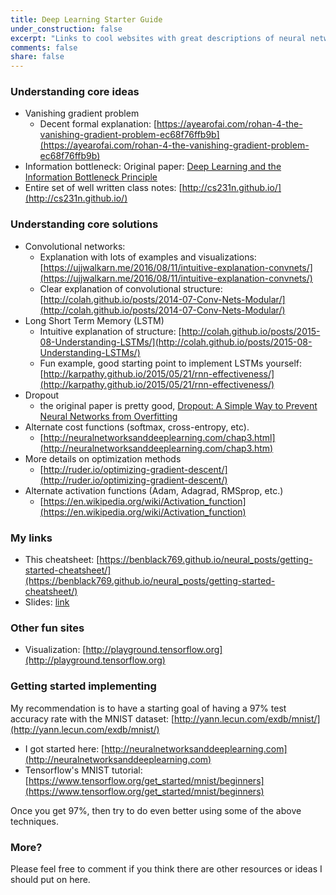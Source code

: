 ```yaml
---
title: Deep Learning Starter Guide
under_construction: false
excerpt: "Links to cool websites with great descriptions of neural networks."
comments: false
share: false
---
```


### Understanding core ideas

* Vanishing gradient problem
     * Decent formal explanation: [https://ayearofai.com/rohan-4-the-vanishing-gradient-problem-ec68f76ffb9b](https://ayearofai.com/rohan-4-the-vanishing-gradient-problem-ec68f76ffb9b)
* Information bottleneck: Original paper: [Deep Learning and the Information Bottleneck Principle](https://arxiv.org/pdf/1503.02406.pdf)
* Entire set of well written class notes: [http://cs231n.github.io/](http://cs231n.github.io/)


### Understanding core solutions

* Convolutional networks:   
    * Explanation with lots of examples and visualizations: [https://ujjwalkarn.me/2016/08/11/intuitive-explanation-convnets/](https://ujjwalkarn.me/2016/08/11/intuitive-explanation-convnets/)
    * Clear explanation of convolutional structure: [http://colah.github.io/posts/2014-07-Conv-Nets-Modular/](http://colah.github.io/posts/2014-07-Conv-Nets-Modular/)
* Long Short Term Memory (LSTM)
     * Intuitive explanation of structure: [http://colah.github.io/posts/2015-08-Understanding-LSTMs/](http://colah.github.io/posts/2015-08-Understanding-LSTMs/)
     * Fun example, good starting point to implement LSTMs yourself: [http://karpathy.github.io/2015/05/21/rnn-effectiveness/](http://karpathy.github.io/2015/05/21/rnn-effectiveness/)
* Dropout
    * the original paper is pretty good, [Dropout: A Simple Way to Prevent Neural Networks from Overfitting](http://jmlr.org/papers/volume15/srivastava14a.old/srivastava14a.pdf)
 * Alternate cost functions (softmax, cross-entropy, etc).
    * [http://neuralnetworksanddeeplearning.com/chap3.html](http://neuralnetworksanddeeplearning.com/chap3.htm)
* More details on optimization methods
     *  [http://ruder.io/optimizing-gradient-descent/](http://ruder.io/optimizing-gradient-descent/)
* Alternate activation functions (Adam, Adagrad, RMSprop, etc.)
     * [https://en.wikipedia.org/wiki/Activation_function](https://en.wikipedia.org/wiki/Activation_function)

### My links

* This cheatsheet: [https://benblack769.github.io/neural_posts/getting-started-cheatsheet/](https://benblack769.github.io/neural_posts/getting-started-cheatsheet/)
* Slides: [link](https://docs.google.com/presentation/d/e/2PACX-1vR95t7ewHSCKC-3W1pCWwNYrghHUjn677hAYG5gvcBDH8QfssqUatKES8pHnbNgNgV2RfEzMhaNIbfa/pub?start=false&loop=false&delayms=3000&slide=id.g2efe2b8d1b_0_125)

### Other fun sites

* Visualization: [http://playground.tensorflow.org](http://playground.tensorflow.org)

### Getting started implementing

My recommendation is to have a starting goal of having a 97% test accuracy rate  with the MNIST dataset: [http://yann.lecun.com/exdb/mnist/](http://yann.lecun.com/exdb/mnist/)

* I got started here: [http://neuralnetworksanddeeplearning.com](http://neuralnetworksanddeeplearning.com)
* Tensorflow's MNIST tutorial:  [https://www.tensorflow.org/get_started/mnist/beginners](https://www.tensorflow.org/get_started/mnist/beginners)

Once you get 97%, then try to do even better using some of the above techniques.

### More?

Please feel free to comment if you think there are other resources or ideas I should put on here.
